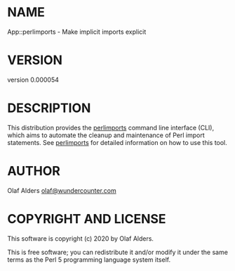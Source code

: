 # NAME

App::perlimports - Make implicit imports explicit

# VERSION

version 0.000054

# DESCRIPTION

This distribution provides the [perlimports](https://metacpan.org/pod/perlimports) command line interface (CLI),
which aims to automate the cleanup and maintenance of Perl import statements.
See [perlimports](https://metacpan.org/pod/perlimports) for detailed information on how to use this tool.

# AUTHOR

Olaf Alders <olaf@wundercounter.com>

# COPYRIGHT AND LICENSE

This software is copyright (c) 2020 by Olaf Alders.

This is free software; you can redistribute it and/or modify it under
the same terms as the Perl 5 programming language system itself.
